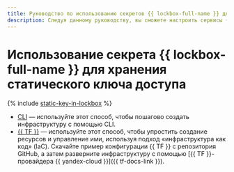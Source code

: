 ```yaml
---
title: Руководство по использованию секретов {{ lockbox-full-name }} для хранения статических ключей доступа
description: Следуя данному руководству, вы сможете настроить сервисы {{ yandex-cloud }} c AWS-совместимым API на использование статических ключей доступа сервисных аккаунтов, хранящихся в секретах {{ lockbox-full-name }}.
---
```


# Использование секрета {{ lockbox-full-name }} для хранения статического ключа доступа

{% include [static-key-in-lockbox](../../../_tutorials/security/static-key-in-lockbox.md) %}

* [CLI](console.md) — используйте этот способ, чтобы пошагово создать инфраструктуру с помощью CLI.
* [{{ TF }}](terraform.md) — используйте этот способ, чтобы упростить создание ресурсов и управление ими, используя подход «инфраструктура как код» (IaC). Скачайте пример конфигурации {{ TF }} с репозитория GitHub, а затем разверните инфраструктуру с помощью [{{ TF }}-провайдера {{ yandex-cloud }}]({{ tf-docs-link }}).